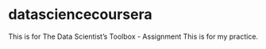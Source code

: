 # datasciencecoursera
This is for The Data Scientist’s Toolbox - Assignment
This is for my practice.
